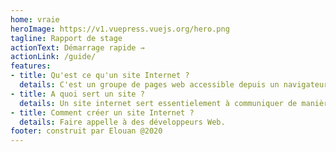 ```yaml
---
home: vraie
heroImage: https://v1.vuepress.vuejs.org/hero.png
tagline: Rapport de stage
actionText: Démarrage rapide →
actionLink: /guide/
features:
- title: Qu'est ce qu'un site Internet ?
  details: C'est un groupe de pages web accessible depuis un navigateur Internet.
- title: A quoi sert un site ?
  details: Un site internet sert essentielement à communiquer de manière efficace sur Internet. 
- title: Comment créer un site Internet ?
  details: Faire appelle à des développeurs Web.
footer: construit par Elouan @2020
---
```

